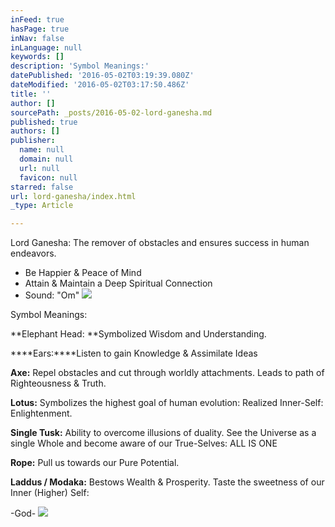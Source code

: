 ```yaml
---
inFeed: true
hasPage: true
inNav: false
inLanguage: null
keywords: []
description: 'Symbol Meanings:'
datePublished: '2016-05-02T03:19:39.080Z'
dateModified: '2016-05-02T03:17:50.486Z'
title: ''
author: []
sourcePath: _posts/2016-05-02-lord-ganesha.md
published: true
authors: []
publisher:
  name: null
  domain: null
  url: null
  favicon: null
starred: false
url: lord-ganesha/index.html
_type: Article

---
```

Lord Ganesha: The remover of obstacles and ensures success in human endeavors.

* Be Happier & Peace of Mind
* Attain & Maintain a Deep Spiritual Connection
* Sound: "Om"
![](https://the-grid-user-content.s3-us-west-2.amazonaws.com/4fd17534-ec22-40c0-a54e-32b16e2437cd.jpg)

Symbol Meanings:

**Elephant Head: **Symbolized Wisdom and Understanding. 

****Ears:****Listen to gain Knowledge & Assimilate Ideas

**Axe:** Repel obstacles and cut through worldly attachments. Leads to path of Righteousness & Truth.

**Lotus:** Symbolizes the highest goal of human evolution: Realized Inner-Self: Enlightenment. 

**Single Tusk:** Ability to overcome illusions of duality. See the Universe as a single Whole and become aware of our True-Selves: ALL IS ONE

**Rope:** Pull us towards our Pure Potential.

**Laddus / Modaka:** Bestows Wealth & Prosperity. Taste the sweetness of our Inner (Higher) Self: 

-God-
![](https://the-grid-user-content.s3-us-west-2.amazonaws.com/03d5973d-e0f6-41e4-97eb-8a7c3255da68.jpg)